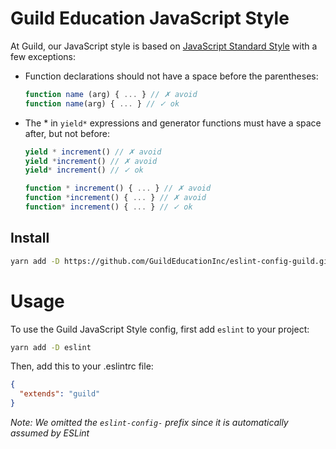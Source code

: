 # Guild Education JavaScript Style

At Guild, our JavaScript style is based on [JavaScript Standard Style](https://standardjs.com/rules.html) with a few exceptions:

- Function declarations should not have a space before the parentheses:
  ```javascript
  function name (arg) { ... } // ✗ avoid
  function name(arg) { ... } // ✓ ok
  ```
- The * in `yield*` expressions and generator functions must have a space after, but not before:
  ```javascript
  yield * increment() // ✗ avoid
  yield *increment() // ✗ avoid
  yield* increment() // ✓ ok

  function * increment() { ... } // ✗ avoid
  function *increment() { ... } // ✗ avoid
  function* increment() { ... } // ✓ ok
  ```

## Install

```bash
yarn add -D https://github.com/GuildEducationInc/eslint-config-guild.git
```

# Usage

To use the Guild JavaScript Style config, first add `eslint` to your project:

```bash
yarn add -D eslint
```

Then, add this to your .eslintrc file:
```json
{
  "extends": "guild"
}
```
*Note: We omitted the `eslint-config-` prefix since it is automatically assumed by ESLint*
